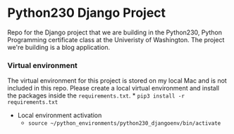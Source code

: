# Python230 Django Project

Repo for the Django project that we are building in the Python230, Python Programming certificate class at the Univeristy of Washington.
The project we're building is a blog application.

### Virtual environment
The virtual environment for this project is stored on my local Mac and is not included in this repo.
Please create a local virtual environment and install the packages inside the `requirements.txt`.
	* `pip3 install -r requirements.txt`

* Local environment activation
	* `source ~/python_environments/python230_djangoenv/bin/activate`


